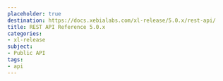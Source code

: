 ```yaml
---
placeholder: true
destination: https://docs.xebialabs.com/xl-release/5.0.x/rest-api/
title: REST API Reference 5.0.x
categories:
- xl-release
subject:
- Public API
tags:
- api
---
```

